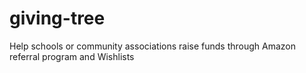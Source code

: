 giving-tree
===========

Help schools or community associations raise funds through Amazon referral program and Wishlists
